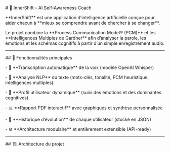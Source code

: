 \# 🧩 InnerShift – AI Self-Awareness Coach



\*\*InnerShift\*\* est une application d’intelligence artificielle conçue pour aider chacun à \*\*mieux se comprendre avant de chercher à se changer\*\*.  

Le projet combine la \*\*Process Communication Model® (PCM)\*\* et les \*\*Intelligences Multiples de Gardner\*\* afin d’analyser la parole, les émotions et les schémas cognitifs à partir d’un simple enregistrement audio.  



---



\## 🚀 Fonctionnalités principales



\- 🎤 \*\*Transcription automatique\*\* de la voix (modèle OpenAI Whisper)

\- 🧠 \*\*Analyse NLP\*\* du texte (mots-clés, tonalité, PCM heuristique, intelligences multiples)

\- 👤 \*\*Profil utilisateur dynamique\*\* (suivi des émotions et des dominantes cognitives)

\- 📊 \*\*Rapport PDF interactif\*\* avec graphiques et synthèse personnalisée

\- 🔄 \*\*Historique d’évolution\*\* de chaque utilisateur (stocké en JSON)

\- ⚙️ \*\*Architecture modulaire\*\* et entièrement extensible (API-ready)



---



\## 🏗️ Architecture du projet






